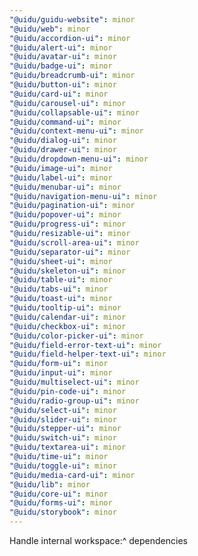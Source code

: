 ```yaml
---
"@uidu/guidu-website": minor
"@uidu/web": minor
"@uidu/accordion-ui": minor
"@uidu/alert-ui": minor
"@uidu/avatar-ui": minor
"@uidu/badge-ui": minor
"@uidu/breadcrumb-ui": minor
"@uidu/button-ui": minor
"@uidu/card-ui": minor
"@uidu/carousel-ui": minor
"@uidu/collapsable-ui": minor
"@uidu/command-ui": minor
"@uidu/context-menu-ui": minor
"@uidu/dialog-ui": minor
"@uidu/drawer-ui": minor
"@uidu/dropdown-menu-ui": minor
"@uidu/image-ui": minor
"@uidu/label-ui": minor
"@uidu/menubar-ui": minor
"@uidu/navigation-menu-ui": minor
"@uidu/pagination-ui": minor
"@uidu/popover-ui": minor
"@uidu/progress-ui": minor
"@uidu/resizable-ui": minor
"@uidu/scroll-area-ui": minor
"@uidu/separator-ui": minor
"@uidu/sheet-ui": minor
"@uidu/skeleton-ui": minor
"@uidu/table-ui": minor
"@uidu/tabs-ui": minor
"@uidu/toast-ui": minor
"@uidu/tooltip-ui": minor
"@uidu/calendar-ui": minor
"@uidu/checkbox-ui": minor
"@uidu/color-picker-ui": minor
"@uidu/field-error-text-ui": minor
"@uidu/field-helper-text-ui": minor
"@uidu/form-ui": minor
"@uidu/input-ui": minor
"@uidu/multiselect-ui": minor
"@uidu/pin-code-ui": minor
"@uidu/radio-group-ui": minor
"@uidu/select-ui": minor
"@uidu/slider-ui": minor
"@uidu/stepper-ui": minor
"@uidu/switch-ui": minor
"@uidu/textarea-ui": minor
"@uidu/time-ui": minor
"@uidu/toggle-ui": minor
"@uidu/media-card-ui": minor
"@uidu/lib": minor
"@uidu/core-ui": minor
"@uidu/forms-ui": minor
"@uidu/storybook": minor
---
```


Handle internal workspace:^ dependencies
